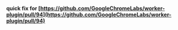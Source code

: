 #### quick fix for [https://github.com/GoogleChromeLabs/worker-plugin/pull/94](https://github.com/GoogleChromeLabs/worker-plugin/pull/94)